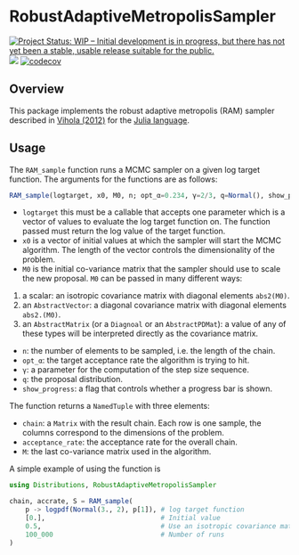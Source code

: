 # RobustAdaptiveMetropolisSampler

[![Project Status: WIP – Initial development is in progress, but there has not yet been a stable, usable release suitable for the public.](https://www.repostatus.org/badges/latest/wip.svg)](https://www.repostatus.org/#wip)
![](https://github.com/anthofflab/RobustAdaptiveMetropolisSampler.jl/workflows/Run%20tests/badge.svg)
[![codecov](https://codecov.io/gh/anthofflab/RobustAdaptiveMetropolisSampler.jl/branch/master/graph/badge.svg)](https://codecov.io/gh/anthofflab/RobustAdaptiveMetropolisSampler.jl)

## Overview

This package implements the robust adaptive metropolis (RAM) sampler described in [Vihola (2012)](https://doi.org/10.1007/s11222-011-9269-5) for the [Julia language](https://www.julialang.org).

## Usage

The `RAM_sample` function runs a MCMC sampler on a given log target function. The arguments for the functions are as follows:

```julia
RAM_sample(logtarget, x0, M0, n; opt_α=0.234, γ=2/3, q=Normal(), show_progress=true)
```

* `logtarget` this must be a callable that accepts one parameter which is a vector of values to evaluate the log target function on. The function passed must return the log value of the target function.
* `x0` is a vector of initial values at which the sampler will start the MCMC algorithm. The length of the vector controls the dimensionality of the problem.
* `M0` is the initial co-variance matrix that the sampler should use to scale the new proposal. `M0` can be passed in many different ways:
1) a scalar: an isotropic covariance matrix with diagonal elements `abs2(M0)`.
2) an `AbstractVector`: a diagonal covariance matrix with diagonal elements `abs2.(M0)`.
3) an `AbstractMatrix` (or a `Diagnoal` or an `AbstractPDMat`): a value of any of these types will be interpreted directly as the covariance matrix.
* `n`: the number of elements to be sampled, i.e. the length of the chain.
* `opt_α`: the target acceptance rate the algorithm is trying to hit.
* `γ`: a parameter for the computation of the step size sequence.
* `q`: the proposal distribution.
* `show_progress`: a flag that controls whether a progress bar is shown.

The function returns a `NamedTuple` with three elements:
* `chain`: a `Matrix` with the result chain. Each row is one sample, the columns correspond to the dimensions of the problem.
* `acceptance_rate`: the acceptance rate for the overall chain.
* `M`: the last co-variance matrix used in the algorithm.

A simple example of using the function is

```julia
using Distributions, RobustAdaptiveMetropolisSampler

chain, accrate, S = RAM_sample(
    p -> logpdf(Normal(3., 2), p[1]), # log target function
    [0.],                             # Initial value
    0.5,                              # Use an isotropic covariance matrix with diagonal elements abs2(0.5)
    100_000                           # Number of runs
)
```

